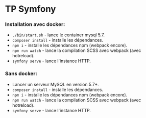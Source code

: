 # TP Symfony

### Installation avec docker:
* `./bin/start.sh` - lance le container mysql 5.7.
* `composer install` - installe les dépendances.
* `npm i` - installe les dépendances npm (webpack encore).
* `npm run watch` - lance la compilation SCSS avec webpack (avec hotreload).
* `symfony serve` - lance l'instance HTTP.

### Sans docker:
* Lancer un serveur MySQL en version 5.7+.
* `composer install` - installe les dépendances.
* `npm i` - installe les dépendances npm (webpack encore).
* `npm run watch` - lance la compilation SCSS avec webpack (avec hotreload).
* `symfony serve` - lance l'instance HTTP.